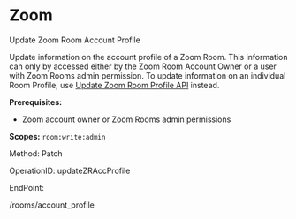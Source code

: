 #     Zoom


Update Zoom Room Account Profile

Update information on the account profile of a Zoom Room. This information can only by accessed either by the Zoom Room Account Owner or a user with Zoom Rooms admin permission. To update information on an individual Room Profile, use [Update Zoom Room Profile API](https://marketplace.zoom.us/docs/api-reference/zoom-api/rooms/updatezrprofile) instead.

**Prerequisites:**
* Zoom account owner or Zoom Rooms admin permissions

**Scopes:** `room:write:admin` 

Method: Patch

OperationID: updateZRAccProfile

EndPoint:

/rooms/account_profile
